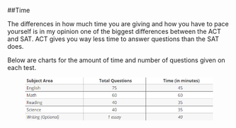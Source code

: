 <!---
---
layout: post
title: "ACT vs. SAT"
date: 2018-05-16
excerpt: "The differences and similaraties between the tests"
tag:
- act
- sat
- differences
comments: true
---
-->

##Time

The differences in how much time you are giving and how you have to pace yourself is in my opinion one of the biggest differences between the ACT and SAT. ACT gives you way less time to answer questions than the SAT does.

Below are charts for the amount of time and number of questions given on each test.

<figure>
<a href="https://github.com/36ACT/MyPicture/blob/master/Screenshot%20(1).png?raw=true"><img src="https://github.com/36ACT/MyPicture/blob/master/Screenshot%20(1).png?raw=true"></a>
</figure>
